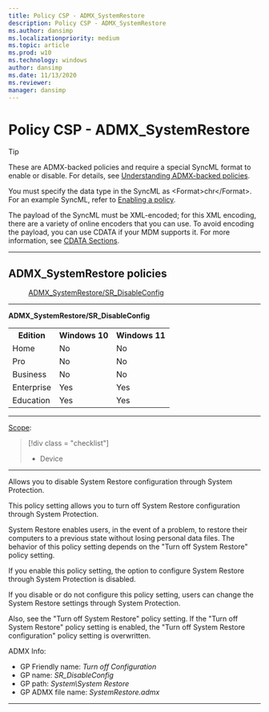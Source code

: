 ```yaml
---
title: Policy CSP - ADMX_SystemRestore
description: Policy CSP - ADMX_SystemRestore
ms.author: dansimp
ms.localizationpriority: medium
ms.topic: article
ms.prod: w10
ms.technology: windows
author: dansimp
ms.date: 11/13/2020
ms.reviewer: 
manager: dansimp
---
```


# Policy CSP - ADMX_SystemRestore
> [!TIP]
> These are ADMX-backed policies and require a special SyncML format to enable or disable. For details, see [Understanding ADMX-backed policies](./understanding-admx-backed-policies.md).
> 
> You must specify the data type in the SyncML as &lt;Format&gt;chr&lt;/Format&gt;. For an example SyncML, refer to [Enabling a policy](./understanding-admx-backed-policies.md#enabling-a-policy).
> 
> The payload of the SyncML must be XML-encoded; for this XML encoding, there are a variety of online encoders that you can use. To avoid encoding the payload, you can use CDATA if your MDM supports it. For more information, see [CDATA Sections](http://www.w3.org/TR/REC-xml/#sec-cdata-sect).

<hr/>

<!--Policies-->
## ADMX_SystemRestore policies  

<dl>
  <dd>
    <a href="#admx-systemrestore-sr-disableconfig">ADMX_SystemRestore/SR_DisableConfig</a>
  </dd>
</dl>


<hr/>

<!--Policy-->
<a href="" id="admx-systemrestore-sr-disableconfig"></a>**ADMX_SystemRestore/SR_DisableConfig**  

<!--SupportedSKUs-->
<table>
<tr>
    <th>Edition</th>
    <th>Windows 10</th>
    <th>Windows 11</th> 
</tr>
<tr>
    <td>Home</td>
    <td>No</td>
    <td>No</td>
</tr>
<tr>
    <td>Pro</td>
    <td>No</td>
    <td>No</td>
</tr>
<tr>
    <td>Business</td>
    <td>No</td>
    <td>No</td>
</tr>
<tr>
    <td>Enterprise</td>
    <td>Yes</td>
    <td>Yes</td>
</tr>
<tr>
    <td>Education</td>
    <td>Yes</td>
    <td>Yes</td>
</tr>
</table>

<!--/SupportedSKUs-->
<hr/>

<!--Scope-->
[Scope](./policy-configuration-service-provider.md#policy-scope):

> [!div class = "checklist"]
> * Device

<hr/>

<!--/Scope-->
<!--Description-->
Allows you to disable System Restore configuration through System Protection.

This policy setting allows you to turn off System Restore configuration through System Protection.

System Restore enables users, in the event of a problem, to restore their computers to a previous state without losing personal data files. The behavior of this policy setting depends on the "Turn off System Restore" policy setting.

If you enable this policy setting, the option to configure System Restore through System Protection is disabled.

If you disable or do not configure this policy setting, users can change the System Restore settings through System Protection.

Also, see the "Turn off System Restore" policy setting. If the "Turn off System Restore" policy setting is enabled, the "Turn off System Restore configuration" policy setting is overwritten.

<!--/Description-->


<!--ADMXBacked-->
ADMX Info:  
-   GP Friendly name: *Turn off Configuration*
-   GP name: *SR_DisableConfig*
-   GP path: *System\System Restore*
-   GP ADMX file name: *SystemRestore.admx*

<!--/ADMXBacked-->
<!--/Policy-->
<hr/>



<!--/Policies-->

